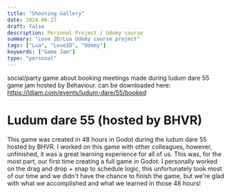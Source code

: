 ```yaml
---
title: "Shooting Gallery"
date: 2024-06-27
draft: false
description: Personal Project / Udemy course
summary: "Love 2D/Lua Udemy course project"
tags: ["Lua", "Love2D", "Udemy"]
keywords: ["Game Jam"]
type: "personal"
---
```

social/party game about booking meetings made during ludum dare 55 game jam hosted by Behaviour. can be downloaded here: https://ldjam.com/events/ludum-dare/55/booked
# Ludum dare 55 (hosted by BHVR)
This game was created in 48 hours in Godot during the ludum dare 55 hosted by BHVR. I worked on this game with other colleagues, however, unfinished, it was a great learning experience for all of us. This was, for the most part, our first time creating a full game in Godot. I personally worked on the drag and drop + snap to schedule logic, this unfortunately took most of our time and we didn't have the chance to finish the game, but we're glad with what we accomplished and what we learned in those 48 hours!